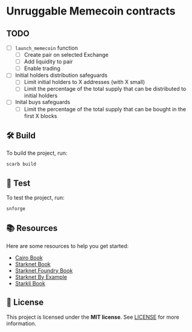 # Unruggable Memecoin contracts

## TODO

- [ ] `launch_memecoin` function
  - [ ] Create pair on selected Exchange
  - [ ] Add liquidity to pair
  - [ ] Enable trading
- [ ] Initial holders distribution safeguards
  - [ ] Limit initial holders to X addresses (with X small)
  - [ ] Limit the percentage of the total supply that can be distributed to initial holders
- [ ] Inital buys safeguards
  - [ ] Limit the percentage of the total supply that can be bought in the first X blocks

## 🛠️ Build

To build the project, run:

```bash
scarb build
```

## 🧪 Test

To test the project, run:

```bash
snforge
```

## 📚 Resources

Here are some resources to help you get started:

- [Cairo Book](https://book.cairo-lang.org/)
- [Starknet Book](https://book.starknet.io/)
- [Starknet Foundry Book](https://foundry-rs.github.io/starknet-foundry/)
- [Starknet By Example](https://starknet-by-example.voyager.online/)
- [Starkli Book](https://book.starkli.rs/)

## 📖 License

This project is licensed under the **MIT license**. See [LICENSE](LICENSE) for more information.
